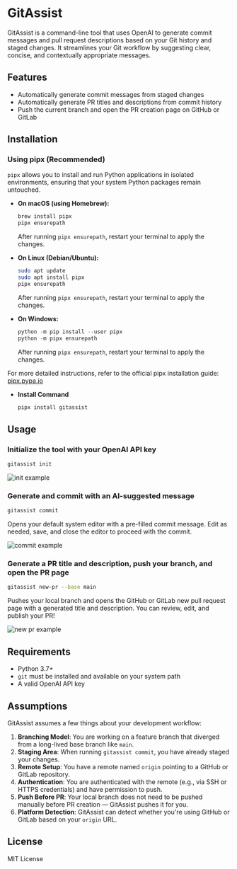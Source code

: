 # GitAssist
GitAssist is a command-line tool that uses OpenAI to generate commit messages and pull
request descriptions based on your Git history and staged changes. It streamlines your Git
workflow by suggesting clear, concise, and contextually appropriate messages.

## Features
- Automatically generate commit messages from staged changes
- Automatically generate PR titles and descriptions from commit history
- Push the current branch and open the PR creation page on GitHub or GitLab

## Installation

### Using pipx (Recommended)

`pipx` allows you to install and run Python applications in isolated environments, ensuring that your system Python packages remain untouched.

- **On macOS (using Homebrew):**

  ```bash
  brew install pipx
  pipx ensurepath
  ```

  After running `pipx ensurepath`, restart your terminal to apply the changes.

- **On Linux (Debian/Ubuntu):**

  ```bash
  sudo apt update
  sudo apt install pipx
  pipx ensurepath
  ```

  After running `pipx ensurepath`, restart your terminal to apply the changes.

- **On Windows:**

  ```powershell
  python -m pip install --user pipx
  python -m pipx ensurepath
  ```

  After running `pipx ensurepath`, restart your terminal to apply the changes.

For more detailed instructions, refer to the official pipx installation guide: [pipx.pypa.io](https://pipx.pypa.io/stable/installation/)

- **Install Command**
  ```bash
  pipx install gitassist
  ```

## Usage

### Initialize the tool with your OpenAI API key
```bash
gitassist init
```

![init example](https://github.com/user-attachments/assets/d97f717b-3556-4ee6-bb65-419902fd27b2)

### Generate and commit with an AI-suggested message
```bash
gitassist commit
```

Opens your default system editor with a pre-filled commit message. Edit as needed, save, and close the editor to proceed with the commit.

![commit example](https://github.com/user-attachments/assets/34952188-3295-41e3-bac6-684cbef6abab)

### Generate a PR title and description, push your branch, and open the PR page
```bash
gitassist new-pr --base main
```

Pushes your local branch and opens the GitHub or GitLab new pull request page with a generated title and description. You can review, edit, and publish your PR!

![new pr example](https://github.com/user-attachments/assets/8fac952c-f6fb-403f-9e19-cbd55a4e8564)

## Requirements
- Python 3.7+
- `git` must be installed and available on your system path
- A valid OpenAI API key

## Assumptions
GitAssist assumes a few things about your development workflow:

1. **Branching Model**: You are working on a feature branch that diverged from a long-lived base branch like `main`.
2. **Staging Area**: When running `gitassist commit`, you have already staged your changes.
3. **Remote Setup**: You have a remote named `origin` pointing to a GitHub or GitLab repository.
4. **Authentication**: You are authenticated with the remote (e.g., via SSH or HTTPS credentials) and have permission to push.
5. **Push Before PR**: Your local branch does not need to be pushed manually before PR creation — GitAssist pushes it for you.
6. **Platform Detection**: GitAssist can detect whether you're using GitHub or GitLab based on your `origin` URL.

## License
MIT License
